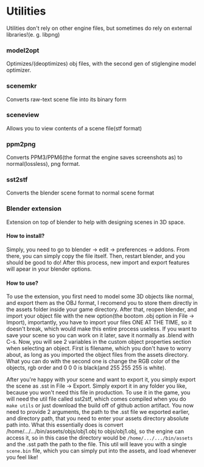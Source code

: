 # Utilities
Utilities don't rely on other engine files, but sometimes do rely on external libraries!(e. g. libpng)

### model2opt
Optimizes/(deoptimizes) obj files, with the second gen of stiglengine model optimizer.

### scenemkr
Converts raw-text scene file into its binary form

### sceneview
Allows you to view contents of a scene file(stf format)

### ppm2png
Converts PPM3/PPM6(the format the engine saves screenshots as) to normal(lossless), png format.

### sst2stf
Converts the blender scene format to normal scene format

### Blender extension

Extension on top of blender to help with designing scenes in 3D space.

#### How to install?

Simply, you need to go to blender -> edit -> preferences -> addons. From there, you can simply copy the file itself.
Then, restart blender, and you should be good to do!
After this process, new import and export features will apear in your blender options.
    
#### How to use?

To use the extension, you first need to model some 3D objects like normal, and export them as the OBJ format, I recomend you to store them directly in the assets folder inside your game directory. After that, reopen blender, and import your object file with the new option(the bootom .obj option in File -> Import), importantly, you have to import your files ONE AT THE TIME, so it doesn't break, which would make this entire process useless. If you want to save your scene so you can work on it later, save it normally as .blend with C-s. Now, you will see 2 variables in the custom object properties section when selecting an object. First is filename, which you don't have to worry about, as long as you imported the object files from the assets directory. What you can do with the second one is change the RGB color of the objects, rgb order and 0 0 0 is black(and 255 255 255 is white).

After you're happy with your scene and want to export it, you simply export the scene as .sst in File -> Export. Simply export it in any folder you like, because you won't need this file in production. To use it in the game, you will need the util file called sst2stf, which comes compiled when you do `make utils` or just download the build off of github action artifact. You now need to provide 2 arguments, the path to the .sst file we exported earlier, and directory path, that you need to enter your assets directory absolute path into. What this essentially does is convert /home/.../.../bin/assets/objs/obj1.obj to objs/obj1.obj, so the engine can access it, so in this case the directory would be `/home/.../.../bin/assets` and the .sst path the path to the file. 
    This util will leave you with a single `scene.bin` file, which you can simply put into the assets, and load whenever you feel like!
